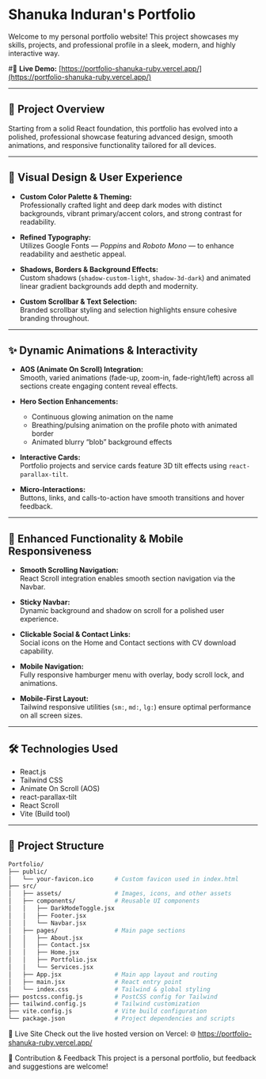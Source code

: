 # Shanuka Induran's Portfolio

Welcome to my personal portfolio website! This project showcases my skills, projects, and professional profile in a sleek, modern, and highly interactive way.

#🔗 **Live Demo:** [https://portfolio-shanuka-ruby.vercel.app/](https://portfolio-shanuka-ruby.vercel.app/)

---

## 🚀 Project Overview

Starting from a solid React foundation, this portfolio has evolved into a polished, professional showcase featuring advanced design, smooth animations, and responsive functionality tailored for all devices.

---

## 🎨 Visual Design & User Experience

- **Custom Color Palette & Theming:**  
  Professionally crafted light and deep dark modes with distinct backgrounds, vibrant primary/accent colors, and strong contrast for readability.

- **Refined Typography:**  
  Utilizes Google Fonts — *Poppins* and *Roboto Mono* — to enhance readability and aesthetic appeal.

- **Shadows, Borders & Background Effects:**  
  Custom shadows (`shadow-custom-light`, `shadow-3d-dark`) and animated linear gradient backgrounds add depth and modernity.

- **Custom Scrollbar & Text Selection:**  
  Branded scrollbar styling and selection highlights ensure cohesive branding throughout.

---

## ✨ Dynamic Animations & Interactivity

- **AOS (Animate On Scroll) Integration:**  
  Smooth, varied animations (fade-up, zoom-in, fade-right/left) across all sections create engaging content reveal effects.

- **Hero Section Enhancements:**  
  - Continuous glowing animation on the name  
  - Breathing/pulsing animation on the profile photo with animated border  
  - Animated blurry “blob” background effects

- **Interactive Cards:**  
  Portfolio projects and service cards feature 3D tilt effects using `react-parallax-tilt`.

- **Micro-Interactions:**  
  Buttons, links, and calls-to-action have smooth transitions and hover feedback.

---

## 📱 Enhanced Functionality & Mobile Responsiveness

- **Smooth Scrolling Navigation:**  
  React Scroll integration enables smooth section navigation via the Navbar.

- **Sticky Navbar:**  
  Dynamic background and shadow on scroll for a polished user experience.

- **Clickable Social & Contact Links:**  
  Social icons on the Home and Contact sections with CV download capability.

- **Mobile Navigation:**  
  Fully responsive hamburger menu with overlay, body scroll lock, and animations.

- **Mobile-First Layout:**  
  Tailwind responsive utilities (`sm:`, `md:`, `lg:`) ensure optimal performance on all screen sizes.

---

## 🛠 Technologies Used

- React.js  
- Tailwind CSS  
- Animate On Scroll (AOS)  
- react-parallax-tilt  
- React Scroll  
- Vite (Build tool)

---

## 📂 Project Structure

```bash
Portfolio/
├── public/
│   └── your-favicon.ico      # Custom favicon used in index.html
├── src/
│   ├── assets/               # Images, icons, and other assets
│   ├── components/           # Reusable UI components
│   │   ├── DarkModeToggle.jsx
│   │   ├── Footer.jsx
│   │   └── Navbar.jsx
│   ├── pages/                # Main page sections
│   │   ├── About.jsx
│   │   ├── Contact.jsx
│   │   ├── Home.jsx
│   │   ├── Portfolio.jsx
│   │   └── Services.jsx
│   ├── App.jsx               # Main app layout and routing
│   ├── main.jsx              # React entry point
│   └── index.css             # Tailwind & global styling
├── postcss.config.js         # PostCSS config for Tailwind
├── tailwind.config.js        # Tailwind customization
├── vite.config.js            # Vite build configuration
└── package.json              # Project dependencies and scripts
```

🔗 Live Site
Check out the live hosted version on Vercel:
🌐 https://portfolio-shanuka-ruby.vercel.app/

🙌 Contribution & Feedback
This project is a personal portfolio, but feedback and suggestions are welcome!


